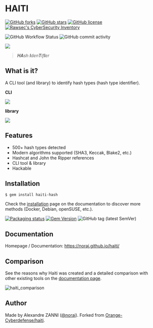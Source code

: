 # HAITI

[![GitHub forks](https://img.shields.io/github/forks/noraj/haiti)](https://github.com/noraj/haiti/network)
[![GitHub stars](https://img.shields.io/github/stars/noraj/haiti)](https://github.com/noraj/haiti/stargazers)
[![GitHub license](https://img.shields.io/github/license/noraj/haiti)](https://github.com/noraj/haiti/blob/master/LICENSE.txt)
[![Rawsec's CyberSecurity Inventory](https://inventory.raw.pm/img/badges/Rawsec-inventoried-FF5050_flat.svg)](https://inventory.raw.pm/tools.html#Haiti)

![GitHub Workflow Status](https://img.shields.io/github/actions/workflow/status/noraj/haiti/ruby.yml?branch=master)
![GitHub commit activity](https://img.shields.io/github/commit-activity/y/noraj/haiti)

![](https://noraj.github.io/haiti/_media/logo.png)

> _**HA**sh **I**den**T**if**I**er_

## What is it?

A CLI tool (and library) to identify hash types (hash type identifier).

**CLI**

![](https://i.imgur.com/3vFXTpi.gif)

**library**

![](https://i.imgur.com/tKOMQP2.png)

## Features

- 500+ hash types detected
- Modern algorithms supported (SHA3, Keccak, Blake2, etc.)
- Hashcat and John the Ripper references
- CLI tool & library
- Hackable

## Installation

```plaintext
$ gem install haiti-hash
```

Check the [installation](https://noraj.github.io/haiti/#/pages/install) page on the documentation to discover more methods (Docker, Debian, openSUSE, etc.).

[![Packaging status](https://repology.org/badge/vertical-allrepos/haiti.svg)](https://repology.org/project/haiti/versions)
[![Gem Version](https://badge.fury.io/rb/haiti-hash.svg)](https://badge.fury.io/rb/haiti-hash)
![GitHub tag (latest SemVer)](https://img.shields.io/github/tag/noraj/haiti)

## Documentation

Homepage / Documentation: https://noraj.github.io/haiti/

## Comparison

See the reasons why Haiti was created and a detailed comparison with other existing tools on the [documentation page](https://noraj.github.io/haiti/#/why).

![haiti_comparison](https://user-images.githubusercontent.com/16578570/205453854-a2ee2b6e-8dfc-4071-8ff6-8fe1b00da34d.png)

## Author

Made by Alexandre ZANNI ([@noraj](https://pwn.by/noraj/)). Forked from [Orange-Cyberdefense/haiti](https://github.com/Orange-Cyberdefense/haiti).
